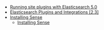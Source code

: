  - [Running site plugins with Elasticsearch 5.0](https://www.elastic.co/blog/running-site-plugins-with-elasticsearch-5-0)
 - [Elasticsearch Plugins and Integrations [2.3]](https://www.elastic.co/guide/en/elasticsearch/plugins/2.3/intro.html)
 - [Installing Sense](https://www.elastic.co/guide/en/elasticsearch/guide/current/running-elasticsearch.html)
    - [Installing Sense](https://www.elastic.co/guide/en/sense/master/installing.html)